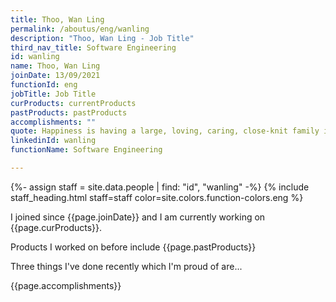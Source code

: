 ```yaml
---
title: Thoo, Wan Ling
permalink: /aboutus/eng/wanling
description: "Thoo, Wan Ling - Job Title"
third_nav_title: Software Engineering
id: wanling
name: Thoo, Wan Ling
joinDate: 13/09/2021
functionId: eng
jobTitle: Job Title
curProducts: currentProducts
pastProducts: pastProducts
accomplishments: ""
quote: Happiness is having a large, loving, caring, close-knit family in another city.
linkedinId: wanling
functionName: Software Engineering

---
```


{%- assign staff = site.data.people | find: "id", "wanling" -%}
{% include staff_heading.html staff=staff color=site.colors.function-colors.eng %}

<p>I joined since {{page.joinDate}} and I am currently working on {{page.curProducts}}.</p>

<p>Products I worked on before include {{page.pastProducts}}</p>

<p>Three things I've done recently which I'm proud of are...</p>
{{page.accomplishments}}
